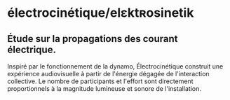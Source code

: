 # électrocinétique/elɛktʀosinetik

## Étude sur la propagations des courant électrique. 

Inspiré par le fonctionnement de la dynamo,  Électrocinétique construit une expérience audiovisuelle  à partir de l'énergie dégagée de l'interaction collective. Le nombre de participants et l'effort sont directement proportionnels à la magnitude lumineuse et sonore de l'installation.



